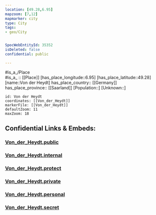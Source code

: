 ```yaml
---
location: [49.28,6.95] 
mapzoom: [7,12] 
mapmarker: city 
type: City
tags:
- geo/City


SpocWebEntityId: 35352
isDeleted: false
confidential: public

---
```

#is_a_/Place  
#is_a_ :: [[Place]] 
[has_place_longitude::6.95] 
[has_place_latitude::49.28] 
[name::Von der Heydt] 
has_place_country:: [[Germany]]  
has_place_province:: [[Saarland]] 
[Population::] 
[Unknown::] 


```leaflet
id: Von der Heydt
coordinates: [[Von_der_Heydt]] 
markerFile: [[Von_der_Heydt]] 
defaultZoom: 11 
maxZoom: 18
```


## Confidential Links & Embeds: 

### [Von_der_Heydt.public](/_public/\Earth\Continent\Europe\Europe~Central\Germany\Germany~West\Saarland\counties~Saarland\Region~Saarbrücken\cities~Saarbrücken\SaarbrückenVon_der_Heydt.public.md) 

### [Von_der_Heydt.internal](/_internal/\Earth\Continent\Europe\Europe~Central\Germany\Germany~West\Saarland\counties~Saarland\Region~Saarbrücken\cities~Saarbrücken\SaarbrückenVon_der_Heydt.internal.md) 

### [Von_der_Heydt.protect](/_protect/\Earth\Continent\Europe\Europe~Central\Germany\Germany~West\Saarland\counties~Saarland\Region~Saarbrücken\cities~Saarbrücken\SaarbrückenVon_der_Heydt.protect.md) 

### [Von_der_Heydt.private](/_private/\Earth\Continent\Europe\Europe~Central\Germany\Germany~West\Saarland\counties~Saarland\Region~Saarbrücken\cities~Saarbrücken\SaarbrückenVon_der_Heydt.private.md) 

### [Von_der_Heydt.personal](/_personal/\Earth\Continent\Europe\Europe~Central\Germany\Germany~West\Saarland\counties~Saarland\Region~Saarbrücken\cities~Saarbrücken\SaarbrückenVon_der_Heydt.personal.md) 

### [Von_der_Heydt.secret](/_secret/\Earth\Continent\Europe\Europe~Central\Germany\Germany~West\Saarland\counties~Saarland\Region~Saarbrücken\cities~Saarbrücken\SaarbrückenVon_der_Heydt.secret.md)

